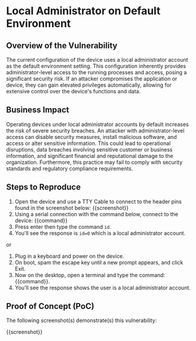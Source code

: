 # Local Administrator on Default Environment

## Overview of the Vulnerability

The current configuration of the device uses a local administrator account as the default environment setting. This configuration inherently provides administrator-level access to the running processes and access, posing a significant security risk. If an attacker compromises the application or device, they can gain elevated privileges automatically, allowing for extensive control over the device's functions and data.

## Business Impact

Operating devices under local administrator accounts by default increases the risk of severe security breaches. An attacker with administrator-level access can disable security measures, install malicious software, and access or alter sensitive information. This could lead to operational disruptions, data breaches involving sensitive customer or business information, and significant financial and reputational damage to the organization. Furthermore, this practice may fail to comply with security standards and regulatory compliance requirements.

## Steps to Reproduce

1. Open the device and use a TTY Cable to connect to the header pins found in the screenshot below:
{{screenshot}}
1. Using a serial connection with the command below, connect to the device:
{{command}}
1. Press enter then type the command `id`.
1. You'll see the response is `id=0` which is a local administrator account.

or

1. Plug in a keyboard and power on the device.
2. On boot, spam the escape key until a new prompt appears, and click Exit.
3. Now on the desktop, open a terminal and type the command: {{command}}.
4. You'll see the response shows the user is a local administrator account.

## Proof of Concept (PoC)

The following screenshot(s) demonstrate(s) this vulnerability:

{{screenshot}}
